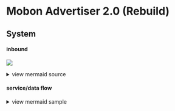 # Mobon Advertiser 2.0 (Rebuild)

## System

#### inbound
[![](https://mermaid.ink/img/eyJjb2RlIjoiZ3JhcGggTFJcbiAgJSUgZGVmaW5lIG9iamVjdFxuICBVc2VyKEF1ZGllbmNlKVxuICBzdWJncmFwaCBETVpcbiAgICBMNCgodGsubWVkaWFjYXRlZ29yeS5jb208YnIvPmFwaS5tZWRpYWNhdGVnb3J5LmNvbTxici8-Y2RuLm1lZGlhY2F0ZWdvcnkuY29tPGJyLz48YnIvPlZJUCA6IDExOS4yMDUuMjM4LjEwNCkpXG4gICAgUHJveHkwMVtNUEstV0VCLTAxPGJyLz48YnIvPlJJUCA6IDExOS4yMDUuMjM4LjEwNSA6IDEwLjI1MS4wLjE4MF1cbiAgICBQcm94eTAyW01QSy1XRUItMDI8YnIvPjxici8-UklQIDogMTE5LjIwNS4yMzguMTA2IDogMTAuMjUxLjAuMTgxXVxuICBlbmRcbiAgc3R5bGUgRE1aIGZpbGw6bm9uZSxzdHJva2U6IzMzMyxzdHJva2Utd2lkdGg6MnB4XG4gIHN1YmdyYXBoIEt1YmVybmV0ZXNcbiAgICBzdWJncmFwaCBNUEstQ2x1c3RlclxuICAgICAgR2F0ZXdheSgoU2VydmljZSBHYXRld2F5PGJyLz48YnIvPi0gbW9ib24tZ2F0ZXdheS1hcGktY29tbW9uPGJyLz46IDEwLjI1MS4wLjE4Mzxici8-LSBtb2Jvbi1nYXRld2F5LXNlcnZpY2UtYWdncmVnYXRpb248YnIvPjogMTAuMjUxLjAuMTg0KSlcbiAgICBlbmRcbiAgZW5kXG4gIHN0eWxlIEt1YmVybmV0ZXMgZmlsbDpub25lLCBzdHJva2U6IzMzMyxzdHJva2Utd2lkdGg6MnB4XG4gIHN0eWxlIE1QSy1DbHVzdGVyIGZpbGw6I0ZERjVFNixzdHJva2U6IzMzM1xuICBcbiAgJSUgZGVmaW5lIG9iamVjdCBzdHlsZSBjbGFzc1xuICBjbGFzc0RlZiBwcm94eUNsYXNzIGZpbGw6I2RjZGNkYyxzdHJva2U6IzMzM1xuXG4gIGNsYXNzIEw0IHByb3h5Q2xhc3NcbiAgR2F0ZXdheTo6OnByb3h5Q2xhc3NcblxuICAlJSBkZWZpbmUgbGlua1xuICBVc2VyIC0tV0FOLS0-IEw0XG4gIEw0IC0tPiBQcm94eTAxXG4gIEw0IC0tPiBQcm94eTAyXG4gIFByb3h5MDEgLS0-IEdhdGV3YXlcbiAgUHJveHkwMiAtLT4gR2F0ZXdheVxuICBcbiIsIm1lcm1haWQiOnsidGhlbWUiOiJkZWZhdWx0In19)](#)
<!--
[![](https://mermaid.ink/img/eyJjb2RlIjoiZ3JhcGggTFJcbiAgJSUgZGVmaW5lIG9iamVjdFxuICBVc2VyKEF1ZGllbmNlKVxuICBzdWJncmFwaCBETVpcbiAgICBMNCgodGsubWVkaWFjYXRlZ29yeS5jb208YnIvPmFwaS5tZWRpYWNhdGVnb3J5LmNvbTxici8-Y2RuLm1lZGlhY2F0ZWdvcnkuY29tPGJyLz48YnIvPlZJUCA6IDExOS4yMDUuMjM4LjEwNCkpXG4gICAgUHJveHkwMVtNUEstV0VCLTAxPGJyLz48YnIvPlJJUCA6IDExOS4yMDUuMjM4LjEwNSA6IDEwLjI1MS4wLjE4MF1cbiAgICBQcm94eTAyW01QSy1XRUItMDI8YnIvPjxici8-UklQIDogMTE5LjIwNS4yMzguMTA2IDogMTAuMjUxLjAuMTgxXVxuICBlbmRcbiAgc3R5bGUgRE1aIGZpbGw6bm9uZSxzdHJva2U6IzMzMyxzdHJva2Utd2lkdGg6MnB4XG4gIHN1YmdyYXBoIEt1YmVybmV0ZXNcbiAgICBzdWJncmFwaCBNUEstQ2x1c3RlclxuICAgICAgR2F0ZXdheSgoU2VydmljZSBHYXRld2F5PGJyLz48YnIvPi0gbW9ib24tZ2F0ZXdheS1hcGktY29tbW9uPGJyLz46IDEwLjI1MS4wLjE4Mzxici8-LSBtb2Jvbi1nYXRld2F5LXNlcnZpY2UtYWdncmVnYXRpb248YnIvPjogMTAuMjUxLjAuMTg0KSlcbiAgICBlbmRcbiAgZW5kXG4gIHN0eWxlIEt1YmVybmV0ZXMgZmlsbDpub25lLCBzdHJva2U6IzMzMyxzdHJva2Utd2lkdGg6MnB4XG4gIHN0eWxlIE1QSy1DbHVzdGVyIGZpbGw6I0ZERjVFNixzdHJva2U6IzMzM1xuICBcbiAgJSUgZGVmaW5lIG9iamVjdCBzdHlsZSBjbGFzc1xuICBjbGFzc0RlZiBwcm94eUNsYXNzIGZpbGw6I2RjZGNkYyxzdHJva2U6IzMzM1xuXG4gIGNsYXNzIEw0IHByb3h5Q2xhc3NcbiAgR2F0ZXdheTo6OnByb3h5Q2xhc3NcblxuICAlJSBkZWZpbmUgbGlua1xuICBVc2VyIC0tV0FOLS0-IEw0XG4gIEw0IC0tPiBQcm94eTAxXG4gIEw0IC0tPiBQcm94eTAyXG4gIFByb3h5MDEgLS0-IEdhdGV3YXlcbiAgUHJveHkwMiAtLT4gR2F0ZXdheVxuICBcbiIsIm1lcm1haWQiOnsidGhlbWUiOiJkZWZhdWx0In19)](https://mermaid-js.github.io/mermaid-live-editor/#/edit/eyJjb2RlIjoiZ3JhcGggTFJcbiAgJSUgZGVmaW5lIG9iamVjdFxuICBVc2VyKEF1ZGllbmNlKVxuICBzdWJncmFwaCBETVpcbiAgICBMNCgodGsubWVkaWFjYXRlZ29yeS5jb208YnIvPmFwaS5tZWRpYWNhdGVnb3J5LmNvbTxici8-Y2RuLm1lZGlhY2F0ZWdvcnkuY29tPGJyLz48YnIvPlZJUCA6IDExOS4yMDUuMjM4LjEwNCkpXG4gICAgUHJveHkwMVtNUEstV0VCLTAxPGJyLz48YnIvPlJJUCA6IDExOS4yMDUuMjM4LjEwNSA6IDEwLjI1MS4wLjE4MF1cbiAgICBQcm94eTAyW01QSy1XRUItMDI8YnIvPjxici8-UklQIDogMTE5LjIwNS4yMzguMTA2IDogMTAuMjUxLjAuMTgxXVxuICBlbmRcbiAgc3R5bGUgRE1aIGZpbGw6bm9uZSxzdHJva2U6IzMzMyxzdHJva2Utd2lkdGg6MnB4XG4gIHN1YmdyYXBoIEt1YmVybmV0ZXNcbiAgICBzdWJncmFwaCBNUEstQ2x1c3RlclxuICAgICAgR2F0ZXdheSgoU2VydmljZSBHYXRld2F5PGJyLz48YnIvPi0gbW9ib24tZ2F0ZXdheS1hcGktY29tbW9uPGJyLz46IDEwLjI1MS4wLjE4Mzxici8-LSBtb2Jvbi1nYXRld2F5LXNlcnZpY2UtYWdncmVnYXRpb248YnIvPjogMTAuMjUxLjAuMTg0KSlcbiAgICBlbmRcbiAgZW5kXG4gIHN0eWxlIEt1YmVybmV0ZXMgZmlsbDpub25lLCBzdHJva2U6IzMzMyxzdHJva2Utd2lkdGg6MnB4XG4gIHN0eWxlIE1QSy1DbHVzdGVyIGZpbGw6I0ZERjVFNixzdHJva2U6IzMzM1xuICBcbiAgJSUgZGVmaW5lIG9iamVjdCBzdHlsZSBjbGFzc1xuICBjbGFzc0RlZiBwcm94eUNsYXNzIGZpbGw6I2RjZGNkYyxzdHJva2U6IzMzM1xuXG4gIGNsYXNzIEw0IHByb3h5Q2xhc3NcbiAgR2F0ZXdheTo6OnByb3h5Q2xhc3NcblxuICAlJSBkZWZpbmUgbGlua1xuICBVc2VyIC0tV0FOLS0-IEw0XG4gIEw0IC0tPiBQcm94eTAxXG4gIEw0IC0tPiBQcm94eTAyXG4gIFByb3h5MDEgLS0-IEdhdGV3YXlcbiAgUHJveHkwMiAtLT4gR2F0ZXdheVxuICBcbiIsIm1lcm1haWQiOnsidGhlbWUiOiJkZWZhdWx0In19)
-->

<details>
<summary>view mermaid source</summary>
<div markdown="1">

```
graph LR
  %% define object
  User(Audience)
  subgraph DMZ
    L4((tk.mediacategory.com<br/>api.mediacategory.com<br/>cdn.mediacategory.com<br/><br/>VIP : 119.205.238.104))
    Proxy01[MPK-WEB-01<br/><br/>RIP : 119.205.238.105 : 10.251.0.180]
    Proxy02[MPK-WEB-02<br/><br/>RIP : 119.205.238.106 : 10.251.0.181]
  end
  style DMZ fill:none,stroke:#333,stroke-width:2px
  subgraph Kubernetes
    subgraph MPK-Cluster
      Gateway((Service Gateway<br/><br/>- mobon-gateway-api-common<br/>: 10.251.0.183<br/>- mobon-gateway-service-aggregation<br/>: 10.251.0.184))
    end
  end
  style Kubernetes fill:none, stroke:#333,stroke-width:2px
  style MPK-Cluster fill:#FDF5E6,stroke:#333
  
  %% define object style class
  classDef proxyClass fill:#dcdcdc,stroke:#333

  class L4 proxyClass
  Gateway:::proxyClass

  %% define link
  User --WAN--> L4
  L4 --> Proxy01
  L4 --> Proxy02
  Proxy01 --> Gateway
  Proxy02 --> Gateway
```

</div>
</details>

#### service/data flow


















<details>
<summary>view mermaid sample</summary>
<div markdown="1">

```mermaid
graph LR
A[Square Rect] -- Link text --> B((Circle))
A --> C(Round Rect)
B --> D{Rhombus}
C --> D
```
[![](https://mermaid.ink/img/eyJjb2RlIjoiZ3JhcGggTFJcbkFbU3F1YXJlIFJlY3RdIC0tIExpbmsgdGV4dCAtLT4gQigoQ2lyY2xlKSlcbkEgLS0-IEMoUm91bmQgUmVjdClcbkIgLS0-IER7UmhvbWJ1c31cbkMgLS0-IERcbiIsIm1lcm1haWQiOnsidGhlbWUiOiJkZWZhdWx0In0sInVwZGF0ZUVkaXRvciI6ZmFsc2V9)](#)
<!--
[![](https://mermaid.ink/img/eyJjb2RlIjoiZ3JhcGggTFJcbkFbU3F1YXJlIFJlY3RdIC0tIExpbmsgdGV4dCAtLT4gQigoQ2lyY2xlKSlcbkEgLS0-IEMoUm91bmQgUmVjdClcbkIgLS0-IER7UmhvbWJ1c31cbkMgLS0-IERcbiIsIm1lcm1haWQiOnsidGhlbWUiOiJkZWZhdWx0In0sInVwZGF0ZUVkaXRvciI6ZmFsc2V9)](https://mermaid-js.github.io/mermaid-live-editor/#/edit/eyJjb2RlIjoiZ3JhcGggTFJcbkFbU3F1YXJlIFJlY3RdIC0tIExpbmsgdGV4dCAtLT4gQigoQ2lyY2xlKSlcbkEgLS0-IEMoUm91bmQgUmVjdClcbkIgLS0-IER7UmhvbWJ1c31cbkMgLS0-IERcbiIsIm1lcm1haWQiOnsidGhlbWUiOiJkZWZhdWx0In0sInVwZGF0ZUVkaXRvciI6ZmFsc2V9)
-->

```mermaid
graph TD;
    A-->B;
    A-->C;
    B-->D;
    C-->D;
```
[![](https://mermaid.ink/img/eyJjb2RlIjoiZ3JhcGggVEQ7XG4gICAgQS0tPkI7XG4gICAgQS0tPkM7XG4gICAgQi0tPkQ7XG4gICAgQy0tPkQ7XG4iLCJtZXJtYWlkIjp7InRoZW1lIjoiZGVmYXVsdCJ9LCJ1cGRhdGVFZGl0b3IiOmZhbHNlfQ)](#)
<!--
[![](https://mermaid.ink/img/eyJjb2RlIjoiZ3JhcGggVEQ7XG4gICAgQS0tPkI7XG4gICAgQS0tPkM7XG4gICAgQi0tPkQ7XG4gICAgQy0tPkQ7XG4iLCJtZXJtYWlkIjp7InRoZW1lIjoiZGVmYXVsdCJ9LCJ1cGRhdGVFZGl0b3IiOmZhbHNlfQ)](https://mermaid-js.github.io/mermaid-live-editor/#/edit/eyJjb2RlIjoiZ3JhcGggVEQ7XG4gICAgQS0tPkI7XG4gICAgQS0tPkM7XG4gICAgQi0tPkQ7XG4gICAgQy0tPkQ7XG4iLCJtZXJtYWlkIjp7InRoZW1lIjoiZGVmYXVsdCJ9LCJ1cGRhdGVFZGl0b3IiOmZhbHNlfQ)
-->

</div>
</details>
